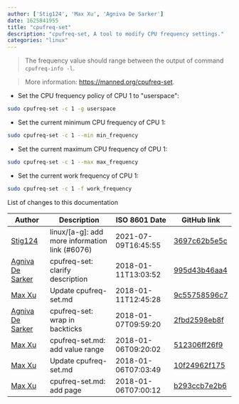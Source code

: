 ```yaml
---
author: ['Stig124', 'Max Xu', 'Agniva De Sarker']
date: 1625841955
title: "cpufreq-set"
description: "cpufreq-set, A tool to modify CPU frequency settings."
categories: "linux"
---
```

> The frequency value should range between the output of command `cpufreq-info -l`.

> More information: <https://manned.org/cpufreq-set>.

- Set the CPU frequency policy of CPU 1 to "userspace":

```bash
sudo cpufreq-set -c 1 -g userspace
```

- Set the current minimum CPU frequency of CPU 1:

```bash
sudo cpufreq-set -c 1 --min min_frequency
```

- Set the current maximum CPU frequency of CPU 1:

```bash
sudo cpufreq-set -c 1 --max max_frequency
```

- Set the current work frequency of CPU 1:

```bash
sudo cpufreq-set -c 1 -f work_frequency
```
List of changes to this documentation


Author | Description | ISO 8601 Date | GitHub link
------|-----|-----|-----
[Stig124](mailto:stigpro@outlook.fr) | linux/[a-g]: add more information link (#6076) | 2021-07-09T16:45:55 | [3697c62b5e5c](https://github.com/tldr-pages/tldr/commit/3697c62b5e5cd9bae7a99c591cb81d1ddcfbf792)
[Agniva De Sarker](mailto:agnivade@yahoo.co.in) | cpufreq-set: clarify description | 2018-01-11T13:03:52 | [995d43b46aa4](https://github.com/tldr-pages/tldr/commit/995d43b46aa4526ea24086f82b790e64d628e22e)
[Max Xu](mailto:xuhuan@live.cn) | Update cpufreq-set.md | 2018-01-11T12:45:28 | [9c55758596c7](https://github.com/tldr-pages/tldr/commit/9c55758596c71717e61b7fc3c5f90bda4cd79db3)
[Agniva De Sarker](mailto:agnivade@yahoo.co.in) | cpufreq-set: wrap in backticks | 2018-01-07T09:59:20 | [2fbd2598eb8f](https://github.com/tldr-pages/tldr/commit/2fbd2598eb8fd425f6df20b238fa7a93b1c9a764)
[Max Xu](mailto:xuhuan@live.cn) | cpufreq-set.md: add value range | 2018-01-06T09:20:02 | [512306ff26f9](https://github.com/tldr-pages/tldr/commit/512306ff26f918213350e9c9e2bc0251425afd5f)
[Max Xu](mailto:xuhuan@live.cn) | Update cpufreq-set.md | 2018-01-06T07:03:49 | [10f24962f175](https://github.com/tldr-pages/tldr/commit/10f24962f17545cac2296e612eed1b0d0cb4f3c6)
[Max Xu](mailto:xuhuan@live.cn) | cpufreq-set.md: add page | 2018-01-06T07:00:12 | [b293ccb7e2b6](https://github.com/tldr-pages/tldr/commit/b293ccb7e2b6beda6181eb717e15f6569bdf110c)

